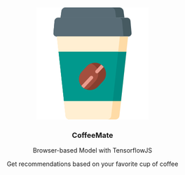 <p align="center">
    <br>
    <img src="/img/profile.png"/>
    <br>
<p>


<h3 align="center">
    <b>CoffeeMate</b>
</h3>
    <p align="center"> Browser-based Model with TensorflowJS </p>
    <p align="center"> Get recommendations based on your favorite cup of coffee </p>
